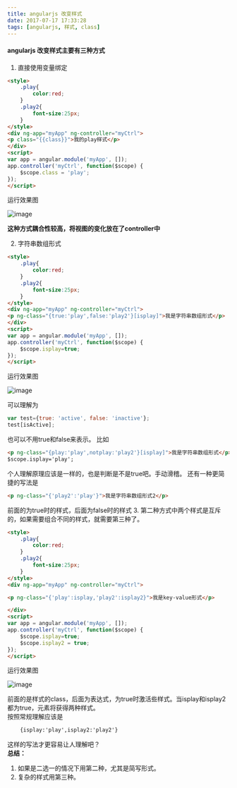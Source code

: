 ```yaml
---
title: angularjs 改变样式
date: 2017-07-17 17:33:28
tags: [angularjs, 样式, class]
---
```

#### angularjs 改变样式主要有三种方式
1. 直接使用变量绑定

```html
<style>
	.play{
		color:red;
	}
	.play2{
		font-size:25px;
	}
</style>
<div ng-app="myApp" ng-controller="myCtrl">
<p class="{{class}}">我的play样式</p>
</div>
<script>
var app = angular.module('myApp', []);
app.controller('myCtrl', function($scope) {
	$scope.class = 'play';
});
</script>
```

运行效果图

![image](http://ooll8xqpq.bkt.clouddn.com/images/%E5%8F%98%E9%87%8F%E7%BB%91%E5%AE%9A.png)

**这种方式耦合性较高，将视图的变化放在了controller中**

2.  字符串数组形式

```html
<style>
	.play{
		color:red;
	}
	.play2{
		font-size:25px;
	}
</style>
<div ng-app="myApp" ng-controller="myCtrl">
<p ng-class="{true:'play',false:'play2'}[isplay]">我是字符串数组形式</p>
</div>
<script>
var app = angular.module('myApp', []);
app.controller('myCtrl', function($scope) {
	$scope.isplay=true;
});
</script>
```

运行效果图

![image](http://ooll8xqpq.bkt.clouddn.com/images/%E5%AD%97%E7%AC%A6%E4%B8%B2%E6%95%B0%E7%BB%84%E5%BD%A2%E5%BC%8F.png)

可以理解为
```javascript
var test={true: 'active', false: 'inactive'};
test[isActive];
```
也可以不用true和false来表示。
比如
```html
<p ng-class="{play:'play',notplay:'play2'}[isplay]">我是字符串数组形式</p>
$scope.isplay='play';
```
个人理解原理应该是一样的，也是判断是不是true吧。手动滑稽。
还有一种更简捷的写法是
```html
<p ng-class="{'play2':'play'}">我是字符串数组形式2</p>
```
前面的为true时的样式，后面为false时的样式
3. 第二种方式中两个样式是互斥的，如果需要组合不同的样式，就需要第三种了。

```html
<style>
	.play{
		color:red;
	}
	.play2{
		font-size:25px;
	}
</style>
<div ng-app="myApp" ng-controller="myCtrl">

<p ng-class="{'play':isplay,'play2':isplay2}">我是key-value形式</p>

</div>
<script>
var app = angular.module('myApp', []);
app.controller('myCtrl', function($scope) {
	$scope.isplay=true;
	$scope.isplay2 = true;
});
</script>
```
运行效果图

![image](http://ooll8xqpq.bkt.clouddn.com/images/key-value%E5%BD%A2%E5%BC%8F.png)

前面的是样式的class，后面为表达式，为true时激活些样式。当isplay和isplay2都为true，元素将获得两种样式。  
按照常规理解应该是

```html
    {isplay:'play',isplay2:'play2'}
```
这样的写法才更容易让人理解吧？  
**总结：** 
1. 如果是二选一的情况下用第二种，尤其是简写形式。
2. 复杂的样式用第三种。
